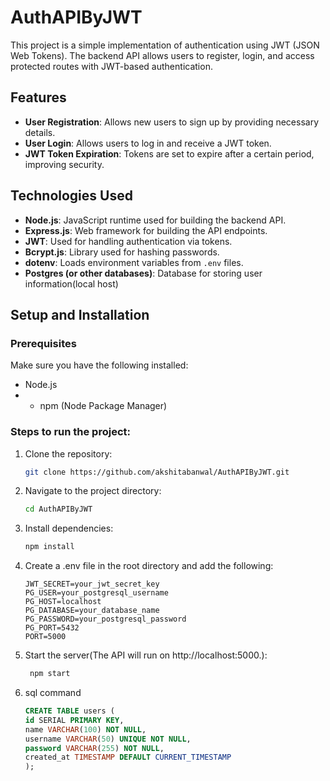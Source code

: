 # AuthAPIByJWT

This project is a simple implementation of authentication using JWT (JSON Web Tokens). The backend API allows users to register, login, and access protected routes with JWT-based authentication.

## Features

- **User Registration**: Allows new users to sign up by providing necessary details.
- **User Login**: Allows users to log in and receive a JWT token.
- **JWT Token Expiration**: Tokens are set to expire after a certain period, improving security.


## Technologies Used

- **Node.js**: JavaScript runtime used for building the backend API.
- **Express.js**: Web framework for building the API endpoints.
- **JWT**: Used for handling authentication via tokens.
- **Bcrypt.js**: Library used for hashing passwords.
- **dotenv**: Loads environment variables from `.env` files.
- **Postgres (or other databases)**: Database for storing user information(local host)




## Setup and Installation

### Prerequisites
Make sure you have the following installed:
- Node.js
- - npm (Node Package Manager)

### Steps to run the project:

1. Clone the repository:
   ```bash
   git clone https://github.com/akshitabanwal/AuthAPIByJWT.git

2. Navigate to the project directory:
   ```bash
   cd AuthAPIByJWT

3. Install dependencies:
   ```bash
   npm install
4. Create a .env file in the root directory and add the following:
   ```env
   JWT_SECRET=your_jwt_secret_key
   PG_USER=your_postgresql_username
   PG_HOST=localhost
   PG_DATABASE=your_database_name
   PG_PASSWORD=your_postgresql_password
   PG_PORT=5432
   PORT=5000
5. Start the server(The API will run on http://localhost:5000.):
   ```bash
    npm start

6. sql command
    ```sql
    CREATE TABLE users (
    id SERIAL PRIMARY KEY,       
    name VARCHAR(100) NOT NULL,  
    username VARCHAR(50) UNIQUE NOT NULL, 
    password VARCHAR(255) NOT NULL,  
    created_at TIMESTAMP DEFAULT CURRENT_TIMESTAMP  
    );
